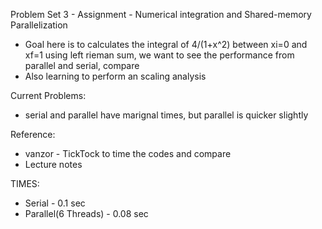 Problem Set 3 - Assignment - Numerical integration and Shared-memory Parallelization
- Goal here is to calculates the integral of 4/(1+x^2) between xi=0 and xf=1 using left rieman sum, we want to see the performance from parallel and serial, compare
- Also learning to perform an scaling analysis


Current Problems:
- serial and parallel have marignal times, but parallel is quicker slightly

Reference:
- vanzor - TickTock to time the codes and compare
- Lecture notes

TIMES:
- Serial - 0.1 sec
- Parallel(6 Threads) - 0.08 sec

